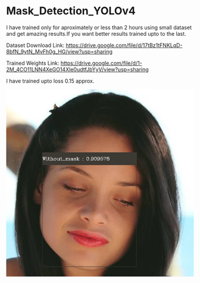 # Mask_Detection_YOLOv4
I have trained only for aproximately or less than 2 hours using small dataset and get amazing results.If you want better results trained upto to the last.

Dataset Download Link: https://drive.google.com/file/d/17tBz1tFNKLqD-8bfN_9ytN_MvFh0g_HG/view?usp=sharing

Trained Weights Link: https://drive.google.com/file/d/1-2M_4CO11LNN4XeGO14XIe0udtfJbYyV/view?usp=sharing

I have trained upto loss 0.15 approx.

![Detections](/detections/download.png)
